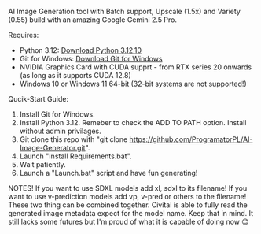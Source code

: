 AI Image Generation tool with Batch support, Upscale (1.5x) and Variety (0.55) build with an amazing Google Gemini 2.5 Pro.

Requires:
- Python 3.12: [Download Python 3.12.10](https://www.python.org/downloads/release/python-31210/)
- Git for Windows: [Download Git for Windows](https://git-scm.com/downloads/win)
- NVIDIA Graphics Card with CUDA supprt - from RTX series 20 onwards (as long as it supports CUDA 12.8)
- Windows 10 or Windows 11 64-bit (32-bit systems are not supported!)

Qucik-Start Guide:
1. Install Git for Windows.
2. Install Python 3.12. Remeber to check the ADD TO PATH option. Install without admin privilages.
3. Git clone this repo with "git clone https://github.com/ProgramatorPL/AI-Image-Generator.git".
4. Launch "Install Requirements.bat".
5. Wait patiently.
6. Launch a "Launch.bat" script and have fun generating!

NOTES!
If you want to use SDXL models add xl, sdxl to its filename!
If you want to use v-prediction models add vp, v-pred or others to the filename!
These two thing can be combined together.
Civitai is able to fully read the generated image metadata expect for the model name. Keep that in mind.
It still lacks some futures but I'm proud of what it is capable of doing now 😊
